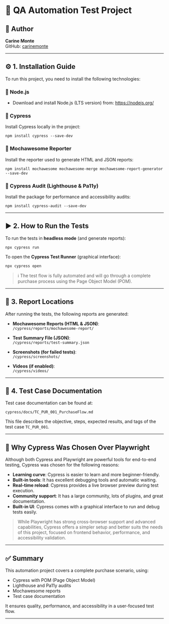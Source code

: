 
# 🧪 QA Automation Test Project

## 👤 Author

**Carine Monte**  
GitHub: [carinemonte](https://github.com/carinemonte)

---

## ⚙️ 1. Installation Guide

To run this project, you need to install the following technologies:

### 📌 Node.js

- Download and install Node.js (LTS version) from: https://nodejs.org/

### 📌 Cypress

Install Cypress locally in the project:

```
npm install cypress --save-dev
```

### 📌 Mochawesome Reporter

Install the reporter used to generate HTML and JSON reports:

```
npm install mochawesome mochawesome-merge mochawesome-report-generator --save-dev
```

### 📌 Cypress Audit (Lighthouse & Pa11y)

Install the package for performance and accessibility audits:

```
npm install cypress-audit --save-dev
```

---

## ▶️ 2. How to Run the Tests

To run the tests in **headless mode** (and generate reports):

```
npx cypress run
```

To open the **Cypress Test Runner** (graphical interface):

```
npx cypress open
```

> ℹ️ The test flow is fully automated and will go through a complete purchase process using the Page Object Model (POM).

---

## 📁 3. Report Locations

After running the tests, the following reports are generated:

- **Mochawesome Reports (HTML & JSON)**:  
  `/cypress/reports/mochawesome-report/`

- **Test Summary File (JSON)**:  
  `/cypress/reports/test-summary.json`

- **Screenshots (for failed tests)**:  
  `/cypress/screenshots/`

- **Videos (if enabled)**:  
  `/cypress/videos/`

---

## 📝 4. Test Case Documentation

Test case documentation can be found at:

```
cypress/docs/TC_PUR_001_PurchaseFlow.md
```

This file describes the objective, steps, expected results, and tags of the test case `TC_PUR_001`.

---

## 🤔 Why Cypress Was Chosen Over Playwright

Although both Cypress and Playwright are powerful tools for end-to-end testing, Cypress was chosen for the following reasons:

- **Learning curve**: Cypress is easier to learn and more beginner-friendly.
- **Built-in tools**: It has excellent debugging tools and automatic waiting.
- **Real-time reload**: Cypress provides a live browser preview during test execution.
- **Community support**: It has a large community, lots of plugins, and great documentation.
- **Built-in UI**: Cypress comes with a graphical interface to run and debug tests easily.

> While Playwright has strong cross-browser support and advanced capabilities, Cypress offers a simpler setup and better suits the needs of this project, focused on frontend behavior, performance, and accessibility validation.

---

## ✅ Summary

This automation project covers a complete purchase scenario, using:

- Cypress with POM (Page Object Model)
- Lighthouse and Pa11y audits
- Mochawesome reports
- Test case documentation

It ensures quality, performance, and accessibility in a user-focused test flow.

---
